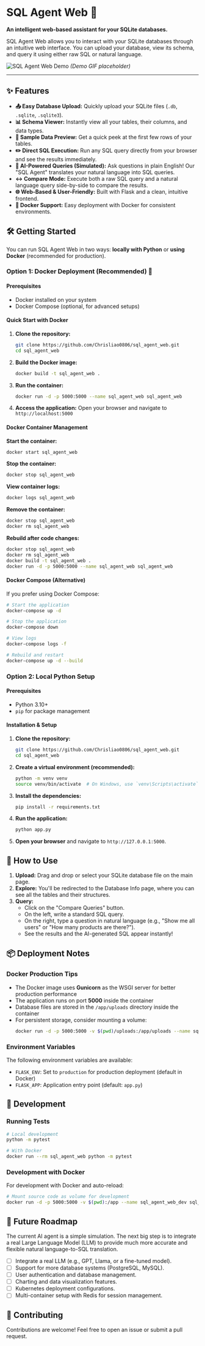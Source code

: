 # SQL Agent Web 🚀

**An intelligent web-based assistant for your SQLite databases.**

SQL Agent Web allows you to interact with your SQLite databases through an intuitive web interface. You can upload your database, view its schema, and query it using either raw SQL or natural language.

![SQL Agent Web Demo](https://user-images.githubusercontent.com/1234567/123456789-abcdef.gif) 
*(Demo GIF placeholder)*

---

## ✨ Features

*   **📤 Easy Database Upload:** Quickly upload your SQLite files (`.db`, `.sqlite`, `.sqlite3`).
*   **📊 Schema Viewer:** Instantly view all your tables, their columns, and data types.
*   **📝 Sample Data Preview:** Get a quick peek at the first few rows of your tables.
*   **✏️ Direct SQL Execution:** Run any SQL query directly from your browser and see the results immediately.
*   **🤖 AI-Powered Queries (Simulated):** Ask questions in plain English! Our "SQL Agent" translates your natural language into SQL queries.
*   **↔️ Compare Mode:** Execute both a raw SQL query and a natural language query side-by-side to compare the results.
*   **🌐 Web-Based & User-Friendly:** Built with Flask and a clean, intuitive frontend.
*   **🐳 Docker Support:** Easy deployment with Docker for consistent environments.

## 🛠️ Getting Started

You can run SQL Agent Web in two ways: **locally with Python** or **using Docker** (recommended for production).

### Option 1: Docker Deployment (Recommended) 🐳

#### Prerequisites
- Docker installed on your system
- Docker Compose (optional, for advanced setups)

#### Quick Start with Docker

1. **Clone the repository:**
   ```bash
   git clone https://github.com/Chrisliao0806/sql_agent_web.git
   cd sql_agent_web
   ```

2. **Build the Docker image:**
   ```bash
   docker build -t sql_agent_web .
   ```

3. **Run the container:**
   ```bash
   docker run -d -p 5000:5000 --name sql_agent_web sql_agent_web
   ```

4. **Access the application:**
   Open your browser and navigate to `http://localhost:5000`

#### Docker Container Management

**Start the container:**
```bash
docker start sql_agent_web
```

**Stop the container:**
```bash
docker stop sql_agent_web
```

**View container logs:**
```bash
docker logs sql_agent_web
```

**Remove the container:**
```bash
docker stop sql_agent_web
docker rm sql_agent_web
```

**Rebuild after code changes:**
```bash
docker stop sql_agent_web
docker rm sql_agent_web
docker build -t sql_agent_web .
docker run -d -p 5000:5000 --name sql_agent_web sql_agent_web
```

#### Docker Compose (Alternative)

If you prefer using Docker Compose:

```bash
# Start the application
docker-compose up -d

# Stop the application
docker-compose down

# View logs
docker-compose logs -f

# Rebuild and restart
docker-compose up -d --build
```

### Option 2: Local Python Setup

#### Prerequisites
*   Python 3.10+
*   `pip` for package management

#### Installation & Setup

1.  **Clone the repository:**
    ```bash
    git clone https://github.com/Chrisliao0806/sql_agent_web.git
    cd sql_agent_web
    ```

2.  **Create a virtual environment (recommended):**
    ```bash
    python -m venv venv
    source venv/bin/activate  # On Windows, use `venv\Scripts\activate`
    ```

3.  **Install the dependencies:**
    ```bash
    pip install -r requirements.txt
    ```

4.  **Run the application:**
    ```bash
    python app.py
    ```

5.  **Open your browser** and navigate to `http://127.0.0.1:5000`.

## 🚀 How to Use

1.  **Upload:** Drag and drop or select your SQLite database file on the main page.
2.  **Explore:** You'll be redirected to the Database Info page, where you can see all the tables and their structures.
3.  **Query:**
    *   Click on the "Compare Queries" button.
    *   On the left, write a standard SQL query.
    *   On the right, type a question in natural language (e.g., "Show me all users" or "How many products are there?").
    *   See the results and the AI-generated SQL appear instantly!

## 📦 Deployment Notes

### Docker Production Tips

- The Docker image uses **Gunicorn** as the WSGI server for better production performance
- The application runs on port **5000** inside the container
- Database files are stored in the `/app/uploads` directory inside the container
- For persistent storage, consider mounting a volume:
  ```bash
  docker run -d -p 5000:5000 -v $(pwd)/uploads:/app/uploads --name sql_agent_web sql_agent_web
  ```

### Environment Variables

The following environment variables are available:

- `FLASK_ENV`: Set to `production` for production deployment (default in Docker)
- `FLASK_APP`: Application entry point (default: `app.py`)

## 🔧 Development

### Running Tests

```bash
# Local development
python -m pytest

# With Docker
docker run --rm sql_agent_web python -m pytest
```

### Development with Docker

For development with Docker and auto-reload:

```bash
# Mount source code as volume for development
docker run -d -p 5000:5000 -v $(pwd):/app --name sql_agent_web_dev sql_agent_web
```

## 🔮 Future Roadmap

The current AI agent is a simple simulation. The next big step is to integrate a real Large Language Model (LLM) to provide much more accurate and flexible natural language-to-SQL translation.

*   [ ] Integrate a real LLM (e.g., GPT, Llama, or a fine-tuned model).
*   [ ] Support for more database systems (PostgreSQL, MySQL).
*   [ ] User authentication and database management.
*   [ ] Charting and data visualization features.
*   [ ] Kubernetes deployment configurations.
*   [ ] Multi-container setup with Redis for session management.

## 🤝 Contributing

Contributions are welcome! Feel free to open an issue or submit a pull request.